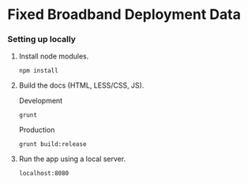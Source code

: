 # Fixed Broadband Deployment Data

### Setting up locally
1. Install node modules.  
   ```
   npm install
   ```

2. Build the docs (HTML, LESS/CSS, JS).  
   
   Development
   ```
   grunt
   ```
   Production
   ```
   grunt build:release
   ```
   
3. Run the app using a local server.  
   ```
   localhost:8080
   ```
